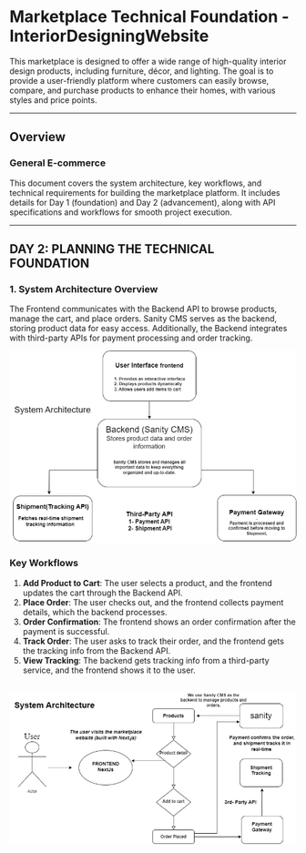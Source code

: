 # Marketplace Technical Foundation - InteriorDesigningWebsite

This marketplace is designed to offer a wide range of high-quality interior design products, including furniture, décor, and lighting. The goal is to provide a user-friendly platform where customers can easily browse, compare, and purchase products to enhance their homes, with various styles and price points.

---

## Overview

### General E-commerce

This document covers the system architecture, key workflows, and technical requirements for building the marketplace platform. It includes details for Day 1 (foundation) and Day 2 (advancement), along with API specifications and workflows for smooth project execution.

---
## DAY 2: PLANNING THE TECHNICAL FOUNDATION

### 1. System Architecture Overview

The Frontend communicates with the Backend API to browse products, manage the cart, and place orders. Sanity CMS serves as the backend, storing product data for easy access. Additionally, the Backend integrates with third-party APIs for payment processing and order tracking.

![System Architecture](public/images/SystemArchitecture54.drawio.png)
### Key Workflows


1. **Add Product to Cart**: The user selects a product, and the frontend updates the cart through the Backend API.
2. **Place Order**: The user checks out, and the frontend collects payment details, which the backend processes.
3. **Order Confirmation**: The frontend shows an order confirmation after the payment is successful.
4. **Track Order**: The user asks to track their order, and the frontend gets the tracking info from the Backend API.
5. **View Tracking**: The backend gets tracking info from a third-party service, and the frontend shows it to the user.

![Workflow](public/images/System%20Architecture.drawio.png)
---
